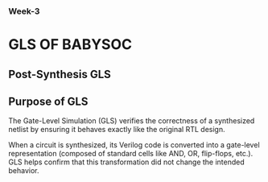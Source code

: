 ### Week-3


# GLS OF BABYSOC
## Post-Synthesis GLS  
## Purpose of GLS

The Gate-Level Simulation (GLS) verifies the correctness of a synthesized netlist by ensuring it behaves exactly like the original RTL design.

When a circuit is synthesized, its Verilog code is converted into a gate-level representation (composed of standard cells like AND, OR, flip-flops, etc.).
GLS helps confirm that this transformation did not change the intended behavior.
